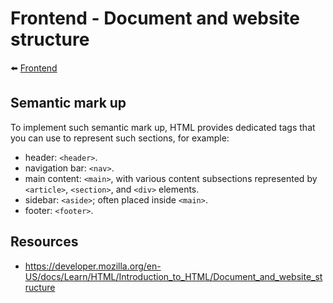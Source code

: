 # Frontend - Document and website structure

⬅️ [Frontend](../frontend.md)

## Semantic mark up

To implement such semantic mark up, HTML provides dedicated tags that you can use to represent such sections, for example:

* header: `<header>`.
* navigation bar: `<nav>`.
* main content: `<main>`, with various content subsections represented by `<article>`, `<section>`, and `<div>` elements.
* sidebar: `<aside>`; often placed inside `<main>`.
* footer: `<footer>`.

## Resources

- https://developer.mozilla.org/en-US/docs/Learn/HTML/Introduction_to_HTML/Document_and_website_structure
